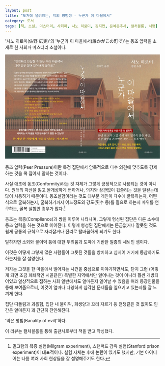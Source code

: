 ```yaml
---
layout: post
title: "도처에 널려있는, 악의 평범성 - 누군가 이 마을에서"
category: 도서
tags: [책, 소설, 미스터리, 사회파, 사노 히로미, 김지연, 문예춘추사, 컬처블룸, 서평]
---
```


'사노 히로미(佐野 広実)'의
'누군가 이 마을에서(誰かがこの町で)'는
동조 압력을 소재로 한 사회파 미스터리 소설이다.

![표지](/images/darekaga-kono-machide-book-h480.jpg)

동조 압력(Peer Pressure)이란 특정 집단에서 암묵적으로 다수 의견에 맞추도록 강제하는 것을 콕 집어서 말하는 것이다.

사실 애초에 동조(Conformity)라는 것 자체가 그렇게 긍정적으로 사용되는 것이 아니다.
원래의 자신을 잃고 몰개성하게 변하거나, 의지와 상관없이 휩쓸리는 것을 일컫는데 많이 사용하기 때문이다.
동조실험이라는 것도 대부분 개인이 다수에 굴복하는지, 어떤 식으로 굴복하는지, 굴복하기까지 어느정도의 강도(횟수 등)를 필요로 하는지 따위를 연구하는, 굴복 실험인 경우가 많다.[^1]

[^1]: 밀그램의 복종 실험(Milgram experiment), 스탠퍼드 감옥 실험(Stanford prison experiment)이 대표적이다. 실험 자체는 후에 논란이 있기도 했지만, 기본 아이디어는 나름 여러 사회 현상들을 잘 설명해주기도 한다.

동조는 복종(Compliance)과 쌍을 이루어 나타나며,
그렇게 형성된 집단은 다른 소수에 동조 압력을 하는 것으로 이어진다.
이렇게 형성된 집단에서는 뜬금없거나 잘못된 것도 쉽게 공통의 규칙으로 자리잡거나 진리로 탈바꿈하게 되기도 한다.

말하자면 소외와 불이익 등에 대한 두려움과 도피에 기반한 일종의 세뇌인 셈이다.

이것은 어떻게 그렇게 많은 사람들이 그릇된 것들을 방치하고
심지어 거기에 동참하기도 하는지를 잘 설명한다.

저자는 그것을 한 마을에서 벌어지는 사건을 중심으로 이야기하면서도,
단지 그런 (어떻게 되면 조금 폐쇄적인 시골같은) 특별한 지역에서만 일어나는 것이 아니라
훨씬 개방되어있고 일상적으로 접하는 사회 일반에서도 얼마든지 일어날 수 있음을
여러 등장인물들 통해 보여줌으로써,
이것이 얼마나 다양하게 심각한 문제들을 일으키고 있는지를 잘 느끼게 한다.

집단 따돌림과 괴롭힘, 집단 내 불이익, 희생양과 꼬리 자르기 등
전쟁같은 것 없이도 인간은 얼마든지 꽤 간단히 잔인해진다.

'악은 평범(Banality of evil)'하다.



<div class="im im-info">
이 리뷰는 컬처블룸을 통해 출판사로부터 책을 받고 작성했다.
</div>
